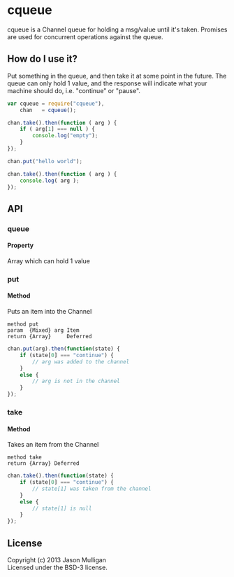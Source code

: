 # cqueue

cqueue is a Channel queue for holding a msg/value until it's taken. Promises are used for concurrent operations against the queue.

## How do I use it?

Put something in the queue, and then take it at some point in the future. The queue can only hold 1 value, and the response will indicate what your machine should do, i.e. "continue" or "pause".

```javascript
var cqueue = require("cqueue"),
    chan   = cqueue();

chan.take().then(function ( arg ) {
	if ( arg[1] === null ) {
		console.log("empty");
	}
});

chan.put("hello world");

chan.take().then(function ( arg ) {
	console.log( arg );
});
```

## API

### queue
#### Property

Array which can hold 1 value

### put
#### Method

 Puts an item into the Channel
 
 	method put
 	param  {Mixed} arg Item
 	return {Array}     Deferred

```javascript
chan.put(arg).then(function(state) {
	if (state[0] === "continue") {
		// arg was added to the channel
	}
	else {
		// arg is not in the channel
	}
});
```

### take
#### Method

Takes an item from the Channel

	method take
 	return {Array} Deferred

```javascript
chan.take().then(function(state) {
	if (state[0] === "continue") {
		// state[1] was taken from the channel
	}
	else {
		// state[1] is null
	}
});
```

## License
Copyright (c) 2013 Jason Mulligan  
Licensed under the BSD-3 license.